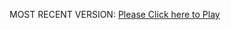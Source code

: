MOST RECENT VERSION: [Please Click here to Play](https://rawcdn.githack.com/alperenbutun/lightning-II/8cfb079/index.html)
